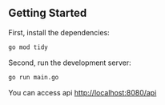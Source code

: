 ## Getting Started

First, install the dependencies:

```bash
go mod tidy
```

Second, run the development server:

```bash
go run main.go
```

You can access api [http://localhost:8080/api](http://localhost:8080/api)

